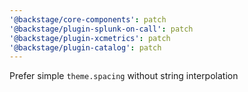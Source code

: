 ```yaml
---
'@backstage/core-components': patch
'@backstage/plugin-splunk-on-call': patch
'@backstage/plugin-xcmetrics': patch
'@backstage/plugin-catalog': patch
---
```


Prefer simple `theme.spacing` without string interpolation
